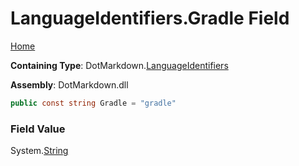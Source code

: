 <a name="_top"></a>

# LanguageIdentifiers\.Gradle Field

[Home](../../../README.md#_top)

**Containing Type**: DotMarkdown\.[LanguageIdentifiers](../README.md#_top)

**Assembly**: DotMarkdown\.dll

```csharp
public const string Gradle = "gradle"
```

### Field Value

System\.[String](https://docs.microsoft.com/en-us/dotnet/api/system.string)
